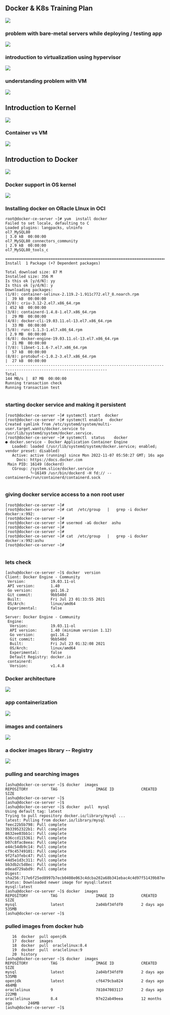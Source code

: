 ## Docker & K8s Training Plan 

<img src="plan.png">

### problem with bare-metal servers while deploying / testing app

<img src="dd.png">

### introduction to virtualization using hypervisor 

<img src="vm.png">

### understanding problem with VM 

<img src="vm1.png">

## Introduction to Kernel 

<img src="container.png">

### Container vs VM 

<img src="cre.png">

## Introduction to Docker 

<img src="introd.png">

### Docker support in OS kernel 

<img src="kerneld.png">

### Installing docker on ORacle LInux in OCI 

```
root@docker-ce-server ~]# yum  install docker 
Failed to set locale, defaulting to C
Loaded plugins: langpacks, ulninfo
ol7_MySQL80                                                                                 | 3.0 kB  00:00:00     
ol7_MySQL80_connectors_community                                                            | 2.9 kB  00:00:00     
ol7_MySQL80_tools_c

================================================================================================================
Install  1 Package (+7 Dependent packages)

Total download size: 87 M
Installed size: 356 M
Is this ok [y/d/N]: yy
Is this ok [y/d/N]: y
Downloading packages:
(1/8): container-selinux-2.119.2-1.911c772.el7_8.noarch.rpm                                 |  39 kB  00:00:00     
(2/8): criu-3.12-2.el7.x86_64.rpm                                                           | 452 kB  00:00:00     
(3/8): containerd-1.4.8-1.el7.x86_64.rpm                                                    |  29 MB  00:00:00     
(4/8): docker-cli-19.03.11.ol-13.el7.x86_64.rpm                                             |  33 MB  00:00:00     
(5/8): runc-1.1.3-1.el7.x86_64.rpm                                                          | 2.9 MB  00:00:00     
(6/8): docker-engine-19.03.11.ol-13.el7.x86_64.rpm                                          |  21 MB  00:00:00     
(7/8): libnet-1.1.6-7.el7.x86_64.rpm                                                        |  57 kB  00:00:00     
(8/8): protobuf-c-1.0.2-3.el7.x86_64.rpm                                                    |  27 kB  00:00:00     
-------------------------------------------------------------------------------------------------------------------
Total                                                                              144 MB/s |  87 MB  00:00:00     
Running transaction check
Running transaction test


```


### starting docker service and making it persistent 

```
[root@docker-ce-server ~]# systemctl start  docker 
[root@docker-ce-server ~]# systemctl enable   docker 
Created symlink from /etc/systemd/system/multi-user.target.wants/docker.service to /usr/lib/systemd/system/docker.service.
[root@docker-ce-server ~]# systemctl  status    docker 
● docker.service - Docker Application Container Engine
   Loaded: loaded (/usr/lib/systemd/system/docker.service; enabled; vendor preset: disabled)
   Active: active (running) since Mon 2022-11-07 05:50:27 GMT; 16s ago
     Docs: https://docs.docker.com
 Main PID: 16149 (dockerd)
   CGroup: /system.slice/docker.service
           └─16149 /usr/bin/dockerd -H fd:// --containerd=/run/containerd/containerd.sock


```

### giving docker service access to a non root user 

```
[root@docker-ce-server ~]# 
[root@docker-ce-server ~]# cat  /etc/group   |   grep -i docker 
docker:x:992:
[root@docker-ce-server ~]# 
[root@docker-ce-server ~]# usermod -aG docker  ashu
[root@docker-ce-server ~]# 
[root@docker-ce-server ~]# 
[root@docker-ce-server ~]# cat  /etc/group   |   grep -i docker 
docker:x:992:ashu
[root@docker-ce-server ~]# 


```

### lets check 

```
[ashu@docker-ce-server ~]$ docker  version 
Client: Docker Engine - Community
 Version:           19.03.11-ol
 API version:       1.40
 Go version:        go1.16.2
 Git commit:        9bb540d
 Built:             Fri Jul 23 01:33:55 2021
 OS/Arch:           linux/amd64
 Experimental:      false

Server: Docker Engine - Community
 Engine:
  Version:          19.03.11-ol
  API version:      1.40 (minimum version 1.12)
  Go version:       go1.16.2
  Git commit:       9bb540d
  Built:            Fri Jul 23 01:32:08 2021
  OS/Arch:          linux/amd64
  Experimental:     false
  Default Registry: docker.io
 containerd:
  Version:          v1.4.8

```

### Docker architecture 

<img src="darch.png">

### app containerization 

<img src="app2cont.png">

### images and containers 

<img src="img.png">

### a docker images library -- Registry 

<img src="reg.png">

### pulling and searching images 

```
[ashu@docker-ce-server ~]$ docker  images
REPOSITORY          TAG                 IMAGE ID            CREATED             SIZE
[ashu@docker-ce-server ~]$ 
[ashu@docker-ce-server ~]$ 
[ashu@docker-ce-server ~]$ docker  pull  mysql
Using default tag: latest
Trying to pull repository docker.io/library/mysql ... 
latest: Pulling from docker.io/library/mysql
feec22b5b798: Pull complete 
3b33952322b1: Pull complete 
8632ee03bb1c: Pull complete 
636ccd115361: Pull complete 
b07c8fac8eea: Pull complete 
e44c54db9c14: Pull complete 
cf9c45749101: Pull complete 
9f2fa3febc47: Pull complete 
44d5e1d3c311: Pull complete 
bb3db2c5d8ec: Pull complete 
e0ead729abd9: Pull complete 
Digest: sha256:717e6f25ed8997b7ecb0408e063c4dcba202a68b341ebac4c4d97f51439b87ee
Status: Downloaded newer image for mysql:latest
mysql:latest
[ashu@docker-ce-server ~]$ docker  images
REPOSITORY          TAG                 IMAGE ID            CREATED             SIZE
mysql               latest              2a04bf34fdf0        2 days ago          535MB
[ashu@docker-ce-server ~]$ 

```

### pulled images from docker hub 

```
   16  docker  pull openjdk 
   17  docker  images
   18  docker  pull  oraclelinux:8.4 
   19  docker  pull  oraclelinux:9
   20  history 
[ashu@docker-ce-server ~]$ docker  images
REPOSITORY          TAG                 IMAGE ID            CREATED             SIZE
mysql               latest              2a04bf34fdf0        2 days ago          535MB
openjdk             latest              cf6479cba824        2 days ago          464MB
oraclelinux         9                   781047083117        2 days ago          222MB
oraclelinux         8.4                 97e22ab49eea        12 months ago       246MB
[ashu@docker-ce-server ~]$ 

```



